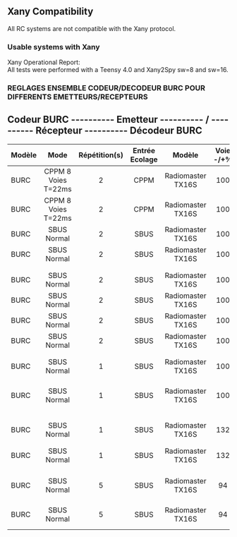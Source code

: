 ## Xany Compatibility
All RC systems are not compatible with the Xany protocol.  

### Usable systems with Xany
Xany Operational Report:  
All tests were performed with a Teensy 4.0 and Xany2Spy sw=8 and sw=16.  

### REGLAGES ENSEMBLE CODEUR/DECODEUR BURC POUR DIFFERENTS EMETTEURS/RECEPTEURS

## Codeur BURC	---------- Emetteur ---------- / ---------- Récepteur ---------- Décodeur BURC
|Modèle|Mode|Répétition(s)|Entrée Ecolage|Modèle|Voie -/+%|Modèle|Interface de Sortie|Modèle|Niveau Filtrage|
|:---|:---:|:---:|:---:|:---:|:---:|:---:|:---:|:---:|:---:|
|BURC|CPPM 8 Voies T=22ms|2|CPPM|Radiomaster TX16S|100|FrSky X8R|PWM|XanySpyV7|0|
|BURC|CPPM 8 Voies T=22ms|2|CPPM|Radiomaster TX16S|100|FrSky X8R|SBUS|XanySpyV7|0|
|BURC|SBUS Normal|2|SBUS|Radiomaster TX16S|100|FrSky X8R|PWM|XanySpyV7|0|
|BURC|SBUS Normal|2|SBUS|Radiomaster TX16S|100|FrSky X8R|SBUS|XanySpyV7|0|
|||||||||||
|||||||||||
|BURC|SBUS Normal|2|SBUS|Radiomaster TX16S|100|FlySky FS-IA10B|PWM|XanySpyV7|2|
|BURC|SBUS Normal|2|SBUS|Radiomaster TX16S|100|FlySky FS-IA10B|IBUS|XanySpyV7|2|
|BURC|SBUS Normal|2|SBUS|Radiomaster TX16S|100|FlySky FS-IA10B|SBUS|XanySpyV7|2|
|BURC|SBUS Normal|2|SBUS|Radiomaster TX16S|100|FlySky FS-IA10B|CPPM|XanySpyV7|2|
|||||||||||
|||||||||||
|BURC|SBUS Normal|1|SBUS|Radiomaster TX16S|100|Graupner GR-12L|PWM|XanySpyV7|0|
|BURC|SBUS Normal|1|SBUS|Radiomaster TX16S|100|Graupner  GR-24 Pro +3xG +3A + 3M + Vario|SUMD|XanySpyV7|0|
|||||||||||
|||||||||||
|BURC|SBUS Normal|1|SBUS|Radiomaster TX16S|132|Hitec Optima 7|PWM|XanySpyV7|0|
|||||||||||
|||||||||||
|BURC|SBUS Normal|1|SBUS|Radiomaster TX16S|132|Spektrum ART6610T|PWM|XanySpyV7|0|
|||||||||||
|||||||||||
|BURC|SBUS Normal|5|SBUS|Radiomaster TX16S|94|Multiplex RX—9-DR SRXL16|PWM|XanySpyV7|1|
|BURC|SBUS Normal|5|SBUS|Radiomaster TX16S|94|Multiplex RX—9-DR SRXL16|SRXL|XanySpyV7|1|

